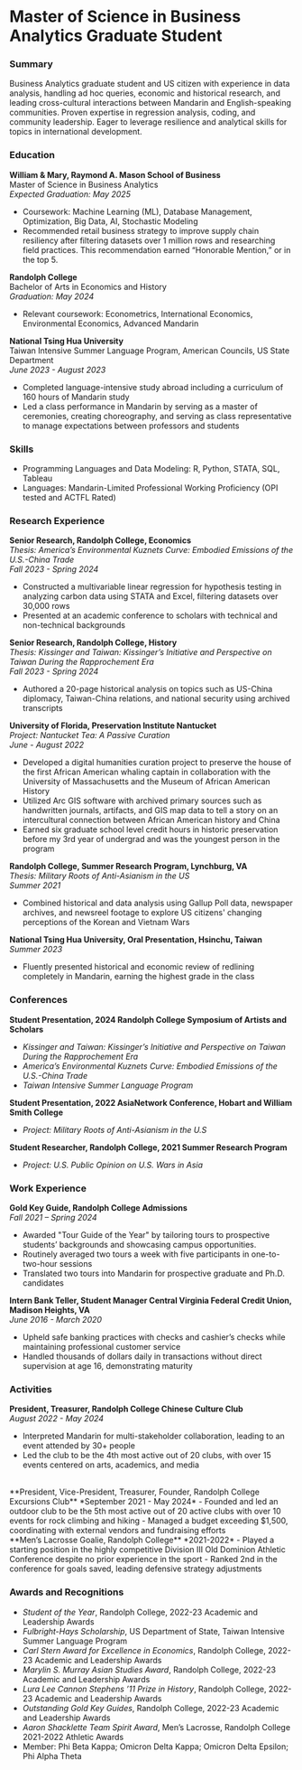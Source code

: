 # Master of Science in Business Analytics Graduate Student

### Summary
Business Analytics graduate student and US citizen with experience in data analysis, handling ad hoc queries, economic and historical research, and leading cross-cultural interactions between Mandarin and English-speaking communities. Proven expertise in regression analysis, coding, and community leadership. Eager to leverage resilience and analytical skills for topics in international development.

### Education

**William & Mary, Raymond A. Mason School of Business**  
Master of Science in Business Analytics  
*Expected Graduation: May 2025*  
- Coursework: Machine Learning (ML), Database Management, Optimization, Big Data, AI, Stochastic Modeling  
- Recommended retail business strategy to improve supply chain resiliency after filtering datasets over 1 million rows and researching field practices. This recommendation earned “Honorable Mention,” or in the top 5.

**Randolph College**  
Bachelor of Arts in Economics and History  
*Graduation: May 2024*  
- Relevant coursework: Econometrics, International Economics, Environmental Economics, Advanced Mandarin

**National Tsing Hua University**  
Taiwan Intensive Summer Language Program, American Councils, US State Department  
*June 2023 - August 2023*  
- Completed language-intensive study abroad including a curriculum of 160 hours of Mandarin study  
- Led a class performance in Mandarin by serving as a master of ceremonies, creating choreography, and serving as class representative to manage expectations between professors and students  

### Skills

- Programming Languages and Data Modeling: R, Python, STATA, SQL, Tableau  
- Languages: Mandarin-Limited Professional Working Proficiency (OPI tested and ACTFL Rated)

### Research Experience

**Senior Research, Randolph College, Economics**  
*Thesis: America’s Environmental Kuznets Curve: Embodied Emissions of the U.S.-China Trade*  
*Fall 2023 - Spring 2024*  
- Constructed a multivariable linear regression for hypothesis testing in analyzing carbon data using STATA and Excel, filtering datasets over 30,000 rows  
- Presented at an academic conference to scholars with technical and non-technical backgrounds  

**Senior Research, Randolph College, History**  
*Thesis: Kissinger and Taiwan: Kissinger’s Initiative and Perspective on Taiwan During the Rapprochement Era*  
*Fall 2023 - Spring 2024*  
- Authored a 20-page historical analysis on topics such as US-China diplomacy, Taiwan-China relations, and national security using archived transcripts  

**University of Florida, Preservation Institute Nantucket**  
*Project: Nantucket Tea: A Passive Curation*  
*June - August 2022*  
- Developed a digital humanities curation project to preserve the house of the first African American whaling captain in collaboration with the University of Massachusetts and the Museum of African American History  
- Utilized Arc GIS software with archived primary sources such as handwritten journals, artifacts, and GIS map data to tell a story on an intercultural connection between African American history and China  
- Earned six graduate school level credit hours in historic preservation before my 3rd year of undergrad and was the youngest person in the program  

**Randolph College, Summer Research Program, Lynchburg, VA**  
*Thesis: Military Roots of Anti-Asianism in the US*  
*Summer 2021*  
- Combined historical and data analysis using Gallup Poll data, newspaper archives, and newsreel footage to explore US citizens' changing perceptions of the Korean and Vietnam Wars  

**National Tsing Hua University, Oral Presentation, Hsinchu, Taiwan**  
*Summer 2023*  
- Fluently presented historical and economic review of redlining completely in Mandarin, earning the highest grade in the class  

### Conferences

**Student Presentation, 2024 Randolph College Symposium of Artists and Scholars**  
- *Kissinger and Taiwan: Kissinger’s Initiative and Perspective on Taiwan During the Rapprochement Era*  
- *America’s Environmental Kuznets Curve: Embodied Emissions of the U.S.-China Trade*  
- *Taiwan Intensive Summer Language Program*

**Student Presentation, 2022 AsiaNetwork Conference, Hobart and William Smith College**  
- *Project: Military Roots of Anti-Asianism in the U.S*

**Student Researcher, Randolph College, 2021 Summer Research Program**  
- *Project: U.S. Public Opinion on U.S. Wars in Asia*

### Work Experience

**Gold Key Guide, Randolph College Admissions**  
*Fall 2021 – Spring 2024*  
- Awarded "Tour Guide of the Year" by tailoring tours to prospective students’ backgrounds and showcasing campus opportunities.  
- Routinely averaged two tours a week with five participants in one-to-two-hour sessions  
- Translated two tours into Mandarin for prospective graduate and Ph.D. candidates  

**Intern Bank Teller, Student Manager Central Virginia Federal Credit Union, Madison Heights, VA**  
*June 2016 - March 2020*  
- Upheld safe banking practices with checks and cashier’s checks while maintaining professional customer service  
- Handled thousands of dollars daily in transactions without direct supervision at age 16, demonstrating maturity  

### Activities

**President, Treasurer, Randolph College Chinese Culture Club**  
*August 2022 - May 2024*  
- Interpreted Mandarin for multi-stakeholder collaboration, leading to an event attended by 30+ people  
- Led the club to be the 4th most active out of 20 clubs, with over 15 events centered on arts, academics, and media  
<br>
**President, Vice-President, Treasurer, Founder, Randolph College Excursions Club**  
*September 2021 - May 2024*  
- Founded and led an outdoor club to be the 5th most active out of 20 active clubs with over 10 events for rock climbing and hiking  
- Managed a budget exceeding $1,500, coordinating with external vendors and fundraising efforts  
<br>
**Men’s Lacrosse Goalie, Randolph College**  
*2021-2022*  
- Played a starting position in the highly competitive Division III Old Dominion Athletic Conference despite no prior experience in the sport  
- Ranked 2nd in the conference for goals saved, leading defensive strategy adjustments  

### Awards and Recognitions

- *Student of the Year*, Randolph College, 2022-23 Academic and Leadership Awards  
- *Fulbright-Hays Scholarship*, US Department of State, Taiwan Intensive Summer Language Program  
- *Carl Stern Award for Excellence in Economics*, Randolph College, 2022-23 Academic and Leadership Awards  
- *Marylin S. Murray Asian Studies Award*, Randolph College, 2022-23 Academic and Leadership Awards  
- *Lura Lee Cannon Stephens ’11 Prize in History*, Randolph College, 2022-23 Academic and Leadership Awards  
- *Outstanding Gold Key Guides*, Randolph College, 2022-23 Academic and Leadership Awards  
- *Aaron Shacklette Team Spirit Award*, Men’s Lacrosse, Randolph College 2021-2022 Athletic Awards  
- Member: Phi Beta Kappa; Omicron Delta Kappa; Omicron Delta Epsilon; Phi Alpha Theta  




 

